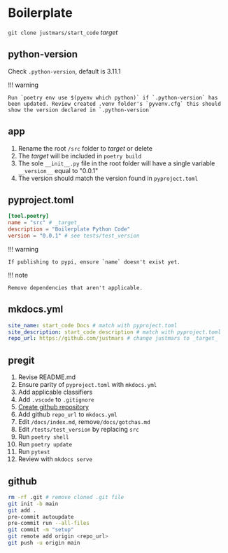 # Boilerplate

`git clone justmars/start_code` _target_

## python-version

Check `.python-version`, default is 3.11.1

!!! warning

    Run `poetry env use $(pyenv which python)` if `.python-version` has been updated. Review created .venv folder's `pyvenv.cfg` this should show the version declared in `.python-version`

## app

1. Rename the root `/src` folder to _target_ or delete
2. The _target_ will be included in `poetry build`
3. The sole `__init__.py` file in the root folder will have a single variable `__version__` equal to "0.0.1"
4. The version should match the version found in `pyproject.toml`

## pyproject.toml

```toml
[tool.poetry]
name = "src" # _target_
description = "Boilerplate Python Code"
version = "0.0.1" # see tests/test_version
```

!!! warning

    If publishing to pypi, ensure `name` doesn't exist yet.

!!! note

    Remove dependencies that aren't applicable.

## mkdocs.yml

```yml
site_name: start_code Docs # match with pyproject.toml
site_description: start_code description # match with pyproject.toml
repo_url: https://github.com/justmars # change justmars to _target_
```

## pregit

1. Revise README.md
2. Ensure parity of `pyproject.toml` with `mkdocs.yml`
3. Add applicable classifiers
4. Add `.vscode` to `.gitignore`
5. [Create github repository](https://github.com/new)
6. Add github `repo_url` to `mkdocs.yml`
7. Edit `/docs/index.md`, remove`/docs/gotchas.md`
8. Edit `/tests/test_version` by replacing `src`
9. Run `poetry shell`
10. Run `poetry update`
11. Run `pytest`
12. Review with `mkdocs serve`

## github

```sh
rm -rf .git # remove cloned .git file
git init -b main
git add .
pre-commit autoupdate
pre-commit run --all-files
git commit -m "setup"
git remote add origin <repo_url>
git push -u origin main
```

